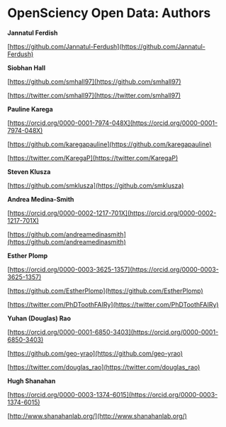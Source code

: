 # OpenSciency Open Data: Authors

**Jannatul Ferdish**

[https://github.com/Jannatul-Ferdush](https://github.com/Jannatul-Ferdush)

**Siobhan Hall**

[https://github.com/smhall97](https://github.com/smhall97)

[https://twitter.com/smhall97](https://twitter.com/smhall97)

**Pauline Karega**

[https://orcid.org/0000-0001-7974-048X](https://orcid.org/0000-0001-7974-048X)

[https://github.com/karegapauline](https://github.com/karegapauline)

[https://twitter.com/KaregaP](https://twitter.com/KaregaP)

**Steven Klusza**

[https://github.com/smklusza](https://github.com/smklusza)

**Andrea Medina-Smith**

[https://orcid.org/0000-0002-1217-701X](https://orcid.org/0000-0002-1217-701X)

[https://github.com/andreamedinasmith](https://github.com/andreamedinasmith)

**Esther Plomp**

[https://orcid.org/0000-0003-3625-1357](https://orcid.org/0000-0003-3625-1357)

[https://github.com/EstherPlomp](https://github.com/EstherPlomp)

[https://twitter.com/PhDToothFAIRy](https://twitter.com/PhDToothFAIRy)

**Yuhan (Douglas) Rao**

[https://orcid.org/0000-0001-6850-3403](https://orcid.org/0000-0001-6850-3403)

[https://github.com/geo-yrao](https://github.com/geo-yrao)

[https://twitter.com/douglas_rao](https://twitter.com/douglas_rao)

**Hugh Shanahan**

[https://orcid.org/0000-0003-1374-6015](https://orcid.org/0000-0003-1374-6015)

[http://www.shanahanlab.org/](http://www.shanahanlab.org/)
